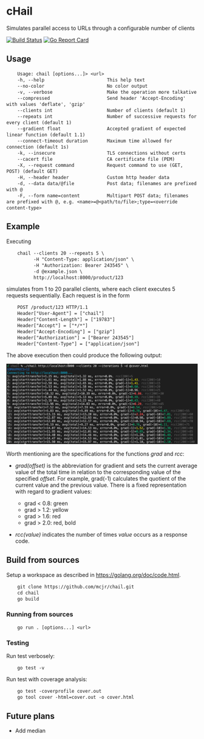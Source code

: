 # cHail

Simulates parallel access to URLs through a configurable number of clients

[![Build Status](https://github.com/mcjr/chail/actions/workflows/go.yml/badge.svg)](https://github.com/mcjr/chail/actions/workflows/go.yml)
[![Go Report Card](https://goreportcard.com/badge/mcjr/chail)](https://goreportcard.com/report/github.com/mcjr/chail)

## Usage

        Usage: chail [options...]> <url>
        -h, --help                       This help text
        --no-color                       No color output
        -v, --verbose                    Make the operation more talkative
        --compressed                     Send header 'Accept-Encoding' with values 'deflate', 'gzip'
        --clients int                    Number of clients (default 1)
        --repeats int                    Number of successive requests for every client (default 1)
        --gradient float                 Accepted gradient of expected linear function (default 1.1)
        --connect-timeout duration       Maximum time allowed for connection (default 1s)
        -k, --insecure                   TLS connections without certs
        --cacert file                    CA certificate file (PEM)
        -X, --request command            Request command to use (GET, POST) (default GET)
        -H, --header header              Custom http header data
        -d, --data data/@file            Post data; filenames are prefixed with @
        -F, --form name=content          Multipart POST data; filenames are prefixed with @, e.g. <name>=@<path/to/file>;type=<override content-type>

## Example

Executing

        chail --clients 20 --repeats 5 \
              -H "Content-Type: application/json" \
              -H "Authorization: Bearer 243545" \
              -d @example.json \
              http://localhost:8000/product/123

simulates from 1 to 20 parallel clients, where each client executes 5 requests sequentially. Each request is in the form

        POST /product/123 HTTP/1.1
        Header["User-Agent"] = ["chail"]
        Header["Content-Length"] = ["19783"]
        Header["Accept"] = ["*/*"]
        Header["Accept-Encoding"] = ["gzip"]
        Header["Authorization"] = ["Bearer 243545"]
        Header["Content-Type"] = ["application/json"]

The above execution then could produce the following output:

![output](/output.png "example output")

Worth mentioning are the specifications for the functions _grad_ and _rcc_:

   * _grad(offset)_ is the abbreviation for gradient and sets the current average value of the total time in relation to the corresponding value of the specified _offset_. For example, grad(-1) calculates the quotient of the current value and the previous value. There is a fixed representation with regard to gradient values:

      * grad < 0.8: green
      * grad > 1.2: yellow
      * grad > 1.6: red
      * grad > 2.0: red, bold
   
   * _rcc(value)_ indicates the number of times _value_ occurs as a response code.

## Build from sources

Setup a workspace as described in https://golang.org/doc/code.html.

        git clone https://github.com/mcjr/chail.git
        cd chail
        go build

### Running from sources

        go run . [options...] <url>

### Testing

Run test verbosely:

        go test -v 

Run test with coverage analysis:

        go test -coverprofile cover.out
        go tool cover -html=cover.out -o cover.html

## Future plans

* Add median
